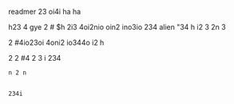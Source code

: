 readmer 23 oi4i 
ha
ha

h23
4  gye 2 #
$h 2i3 4oi2nio  oin2 ino3io 234 alien 
"34 h
i2
3
 2n
 3

 2 #4io23oi 4oni2 io344o i2 
 h

 2   2
 #4
  2
  3
  i
   234

    n 2 n


    234i 
